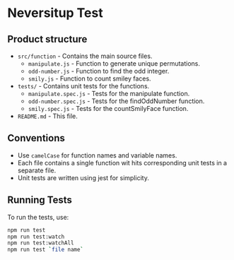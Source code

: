 # Neversitup Test

## Product structure

- `src/function` - Contains the main source files.
  - `manipulate.js` - Function to generate unique permutations.
  - `odd-number.js` - Function to find the odd integer.
  - `smily.js` - Function to count smiley faces.
- `tests/` - Contains unit tests for the functions.
  - `manipulate.spec.js` - Tests for the manipulate function.
  - `odd-number.spec.js` - Tests for the findOddNumber function.
  - `smily.spec.js` - Tests for the countSmilyFace function.
- `README.md` - This file.

## Conventions

- Use `camelCase` for function names and variable names.
- Each file contains a single function wit hits corresponding unit tests in a separate file.
- Unit tests are written using jest for simplicity.

## Running Tests

To run the tests, use:

```bash
npm run test
npm run test:watch
npm run test:watchAll
npm run test `file name`
```
